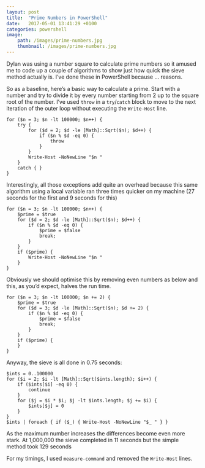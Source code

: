 ```yaml
---
layout: post
title:  "Prime Numbers in PowerShell"
date:   2017-05-01 13:41:29 +0100
categories: powershell
image:
    path: /images/prime-numbers.jpg
    thumbnail: /images/prime-numbers.jpg
---
```

Dylan was using a number square to calculate prime numbers so it amused me to code up a couple of algorithms to show just how quick the sieve method actually is. I’ve done these in PowerShell because … reasons.

So as a baseline, here’s a basic way to calculate a prime. Start with a number and try to divide it by every number starting from 2 up to the square root of the number. I’ve used `throw` in a `try`/`catch` block to move to the next iteration of the outer loop without executing the `Write-Host` line.

    for ($n = 3; $n -lt 100000; $n++) {
        try {
            for ($d = 2; $d -le [Math]::Sqrt($n); $d++) {
                if ($n % $d -eq 0) {
                    throw
                }
            }
            Write-Host -NoNewLine "$n "
        }
        catch { }
    }

Interestingly, all those exceptions add quite an overhead because this same algorithm using a local variable ran three times quicker on my machine (27 seconds for the first and 9 seconds for this)

    for ($n = 3; $n -lt 100000; $n++) {
        $prime = $true
        for ($d = 2; $d -le [Math]::Sqrt($n); $d++) {
            if ($n % $d -eq 0) {
                $prime = $false
                break;
            }
        }
        if ($prime) {
            Write-Host -NoNewLine "$n "
        }
    }

Obviously we should optimise this by removing even numbers as below and this, as you’d expect, halves the run time.

    for ($n = 3; $n -lt 100000; $n += 2) {
        $prime = $true
        for ($d = 3; $d -le [Math]::Sqrt($n); $d += 2) {
            if ($n % $d -eq 0) {
                $prime = $false
                break;
            }
        }
        if ($prime) {
        }
    }

Anyway, the sieve is all done in 0.75 seconds:

    $ints = 0..100000
    for ($i = 2; $i -lt [Math]::Sqrt($ints.length); $i++) {
        if ($ints[$i] -eq 0) {
            continue
        }
        for ($j = $i * $i; $j -lt $ints.length; $j += $i) {
            $ints[$j] = 0
        }
    }
    $ints | foreach { if ($_) { Write-Host -NoNewLine "$_ " } }

As the maximum number increases the differences become even more stark. At 1,000,000 the sieve completed in 11 seconds but the simple method took 129 seconds

For my timings, I used `measure-command` and removed the `Write-Host` lines.